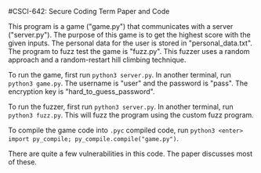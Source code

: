 #CSCI-642: Secure Coding Term Paper and Code

This program is a game ("game.py") that communicates with a server ("server.py"). The purpose of this game is to get the highest score with the given inputs. The personal data for the user is stored in "personal_data.txt". The program to fuzz test the game is "fuzz.py". This fuzzer uses a random approach and a random-restart hill climbing technique.

To run the game, first run `python3 server.py`. In another terminal, run `python3 game.py`. The username is "user" and the password is "pass". The encryption key is "hard_to_guess_password".

To run the fuzzer, first run `python3 server.py`. In another terminal, run `python3 fuzz.py`. This will fuzz the program using the custom fuzz program.

To compile the game code into `.pyc` compiled code, run `python3 <enter> import py_compile; py_compile.compile("game.py")`.

There are quite a few vulnerabilities in this code. The paper discusses most of these.